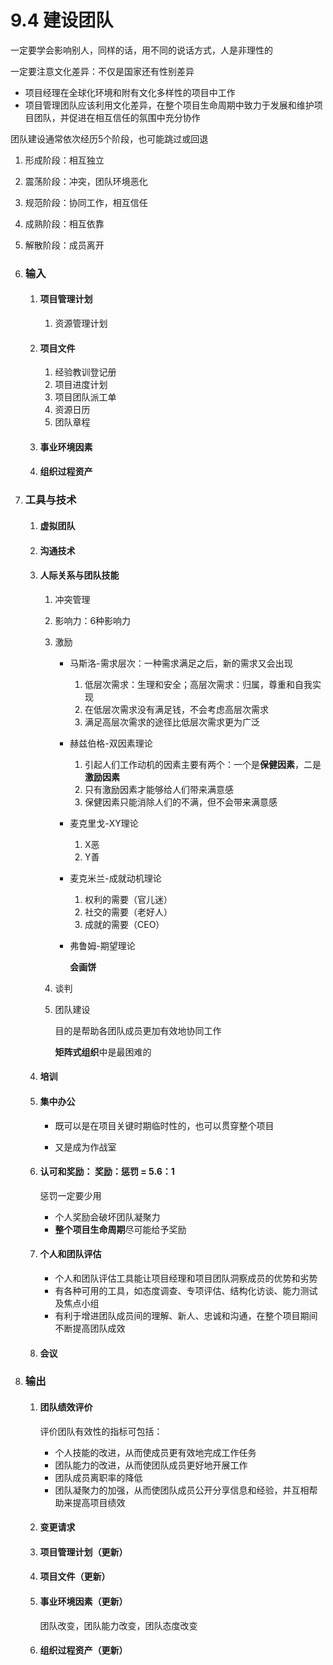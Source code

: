 # 9.4 建设团队

一定要学会影响别人，同样的话，用不同的说话方式，人是非理性的

一定要注意文化差异：不仅是国家还有性别差异

* 项目经理在全球化环境和附有文化多样性的项目中工作
* 项目管理团队应该利用文化差异，在整个项目生命周期中致力于发展和维护项目团队，并促进在相互信任的氛围中充分协作

团队建设通常依次经历5个阶段，也可能跳过或回退

1. 形成阶段：相互独立
2. 震荡阶段：冲突，团队环境恶化
3. 规范阶段：协同工作，相互信任
4. 成熟阶段：相互依靠
5. 解散阶段：成员离开

1. ### 输入

   1. #### 项目管理计划

      1. 资源管理计划

   2. #### 项目文件

      1. 经验教训登记册
      2. 项目进度计划
      3. 项目团队派工单
      4. 资源日历
      5. 团队章程

   3. #### 事业环境因素

   4. #### 组织过程资产

2. ### 工具与技术

   1. #### 虚拟团队

   2. #### 沟通技术

   3. #### 人际关系与团队技能

      1. 冲突管理

      2. 影响力：6种影响力

      3. 激励

         * 马斯洛-需求层次：一种需求满足之后，新的需求又会出现

           1. 低层次需求：生理和安全；高层次需求：归属，尊重和自我实现
           2. 在低层次需求没有满足钱，不会考虑高层次需求
           3. 满足高层次需求的途径比低层次需求更为广泛

         * 赫兹伯格-双因素理论

           1. 引起人们工作动机的因素主要有两个：一个是**保健因素**，二是**激励因素**
           2. 只有激励因素才能够给人们带来满意感
           3. 保健因素只能消除人们的不满，但不会带来满意感

         * 麦克里戈-XY理论

           1. X恶
           2. Y善

         * 麦克米兰-成就动机理论

           1. 权利的需要（官儿迷）
           2. 社交的需要（老好人）
           3. 成就的需要（CEO）

         * 弗鲁姆-期望理论

           **会画饼**

      4. 谈判

      5. 团队建设

         目的是帮助各团队成员更加有效地协同工作

         **矩阵式组织**中是最困难的

   4. #### 培训

   5. #### 集中办公

      * 既可以是在项目关键时期临时性的，也可以贯穿整个项目

      * 又是成为作战室

   6. #### 认可和奖励： 奖励：惩罚 = 5.6：1

      惩罚一定要少用

      * 个人奖励会破坏团队凝聚力
      * **整个项目生命周期**尽可能给予奖励

   7. #### 个人和团队评估

      * 个人和团队评估工具能让项目经理和项目团队洞察成员的优势和劣势
      * 有各种可用的工具，如态度调查、专项评估、结构化访谈、能力测试及焦点小组
      * 有利于增进团队成员间的理解、新人、忠诚和沟通，在整个项目期间不断提高团队成效

   8. #### 会议

3. ### 输出

   1. #### 团队绩效评价

      评价团队有效性的指标可包括：

      * 个人技能的改进，从而使成员更有效地完成工作任务
      * 团队能力的改进，从而使团队成员更好地开展工作
      * 团队成员离职率的降低
      * 团队凝聚力的加强，从而使团队成员公开分享信息和经验，并互相帮助来提高项目绩效

   2. #### 变更请求

   3. #### 项目管理计划（更新）

   4. #### 项目文件（更新）

   5. #### 事业环境因素（更新）

      团队改变，团队能力改变，团队态度改变

   6. #### 组织过程资产（更新）